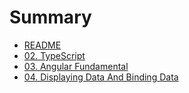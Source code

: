 # Summary

* [README](README.md)
* [02. TypeScript](LaporanJobsheet2.md)
* [03. Angular Fundamental](LaporanJobsheet3.md)
* [04. Displaying Data And Binding Data](LaporanJobsheet4.md)

